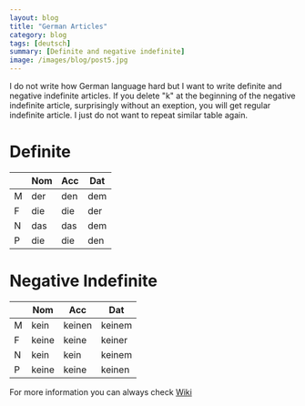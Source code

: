 ```yaml
---
layout: blog
title: "German Articles"
category: blog
tags: [deutsch]  
summary: [Definite and negative indefinite]
image: /images/blog/post5.jpg
---
```


I do not write how German language hard but I want to write definite and negative indefinite articles. If you delete "k" at the beginning of the negative indefinite article, surprisingly without an exeption, you will get regular indefinite article. I just do not want to repeat similar table again.

# Definite
|   | Nom | Acc | Dat |
|---|-----|-----|-----|
| M | der | den | dem |
| F | die | die | der |
| N | das | das | dem |
| P | die | die | den |

# Negative Indefinite
|   |  Nom  |  Acc   |  Dat   |
|---|-------|--------|--------|
| M | kein  | keinen | keinem |
| F | keine | keine  | keiner |
| N | kein  | kein   | keinem |
| P | keine | keine  | keinen |
 
For more information you can always check [Wiki]

[Wiki]: <https://en.wikipedia.org/wiki/German_articles>

